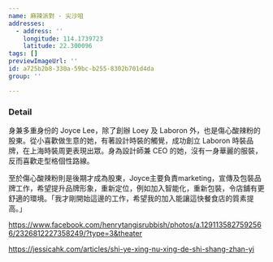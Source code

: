 ```yaml
---
name: 麻辣派對 - 尖沙咀
addresses:
  - address: ''
    longitude: 114.1739723
    latitude: 22.300096
tags: []
previewImageUrl: ''
id: a725b2b8-330a-59bc-b255-8302b701d4da
group: ''

---
```

### Detail
身兼多重身份的 Joyce Lee，除了創辦 Loey 及 Laboron 外，也是傷心酸辣粉的股東。從小喜歡做生意的她，有著設計時裝的觸覺，成功創立 Laboron 時裝品牌，在上海時裝周更表現出眾。身為設計師兼 CEO 的她，沒有一身華麗的服裝，反而喜歡走型格個性路線。

至於傷心酸辣粉則是後期才成為股東，Joyce主要負責marketing，宣傳及包裝品牌工作，希望提升品牌形象，重新定位，例如加入智能化，重新包裝，令店舖有更舒適的環境。「我才剛開始這邊的工作，希望我的加入能讓這快餐食店的質素提高。」

https://www.facebook.com/henrytangisrubbish/photos/a.1291135827592566/2326812227358249/?type=3&theater

https://jessicahk.com/articles/shi-ye-xing-nu-xing-de-shi-shang-zhan-yi
